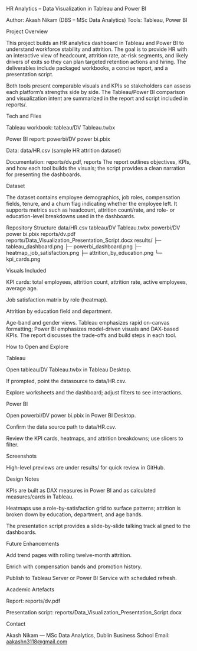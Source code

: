 HR Analytics – Data Visualization in Tableau and Power BI

Author: Akash Nikam (DBS – MSc Data Analytics)
Tools: Tableau, Power BI

Project Overview

This project builds an HR analytics dashboard in Tableau and Power BI to understand workforce stability and attrition. The goal is to provide HR with an interactive view of headcount, attrition rate, at-risk segments, and likely drivers of exits so they can plan targeted retention actions and hiring. The deliverables include packaged workbooks, a concise report, and a presentation script.

Both tools present comparable visuals and KPIs so stakeholders can assess each platform’s strengths side by side. The Tableau/Power BI comparison and visualization intent are summarized in the report and script included in reports/.

Tech and Files

Tableau workbook: tableau/DV Tableau.twbx

Power BI report: powerbi/DV power bi.pbix

Data: data/HR.csv (sample HR attrition dataset)

Documentation: reports/dv.pdf, reports
The report outlines objectives, KPIs, and how each tool builds the visuals; the script provides a clean narration for presenting the dashboards.

Dataset

The dataset contains employee demographics, job roles, compensation fields, tenure, and a churn flag indicating whether the employee left. It supports metrics such as headcount, attrition count/rate, and role- or education-level breakdowns used in the dashboards.

Repository Structure
data/HR.csv
tableau/DV Tableau.twbx
powerbi/DV power bi.pbix
reports/dv.pdf
reports/Data_Visualization_Presentation_Script.docx
results/
  ├─ tableau_dashboard.png
  ├─ powerbi_dashboard.png
  ├─ heatmap_job_satisfaction.png
  ├─ attrition_by_education.png
  └─ kpi_cards.png

Visuals Included

KPI cards: total employees, attrition count, attrition rate, active employees, average age.

Job satisfaction matrix by role (heatmap).

Attrition by education field and department.

Age-band and gender views.
Tableau emphasizes rapid on-canvas formatting; Power BI emphasizes model-driven visuals and DAX-based KPIs. The report discusses the trade-offs and build steps in each tool.

How to Open and Explore

Tableau

Open tableau/DV Tableau.twbx in Tableau Desktop.

If prompted, point the datasource to data/HR.csv.

Explore worksheets and the dashboard; adjust filters to see interactions.

Power BI

Open powerbi/DV power bi.pbix in Power BI Desktop.

Confirm the data source path to data/HR.csv.

Review the KPI cards, heatmaps, and attrition breakdowns; use slicers to filter.

Screenshots

High-level previews are under results/ for quick review in GitHub.

Design Notes

KPIs are built as DAX measures in Power BI and as calculated measures/cards in Tableau.

Heatmaps use a role-by-satisfaction grid to surface patterns; attrition is broken down by education, department, and age bands.

The presentation script provides a slide-by-slide talking track aligned to the dashboards.

Future Enhancements

Add trend pages with rolling twelve-month attrition.

Enrich with compensation bands and promotion history.

Publish to Tableau Server or Power BI Service with scheduled refresh.

Academic Artefacts

Report: reports/dv.pdf

Presentation script: reports/Data_Visualization_Presentation_Script.docx

Contact

Akash Nikam — MSc Data Analytics, Dublin Business School
Email: aakashn3118@gmail.com
